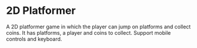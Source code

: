 # 2D Platformer

A 2D platformer game in which the player can jump on platforms and collect coins.
It has platforms, a player and coins to collect.
Support mobile controls and keyboard.
